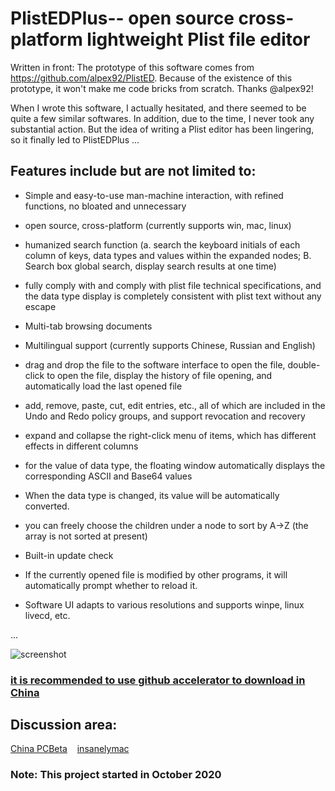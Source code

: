 # PlistEDPlus-- open source cross-platform lightweight Plist file editor

Written in front: The prototype of this software comes from https://github.com/alpex92/PlistED. Because of the existence of this prototype, it won't make me code bricks from scratch. Thanks @alpex92!

When I wrote this software, I actually hesitated, and there seemed to be quite a few similar softwares. In addition, due to the time, I never took any substantial action. But the idea of writing a Plist editor has been lingering, so it finally led to PlistEDPlus ...

## Features include but are not limited to:

* Simple and easy-to-use man-machine interaction, with refined functions, no bloated and unnecessary

* open source, cross-platform (currently supports win, mac, linux)

* humanized search function (a. search the keyboard initials of each column of keys, data types and values within the expanded nodes; B. Search box global search, display search results at one time)

* fully comply with and comply with plist file technical specifications, and the data type display is completely consistent with plist text without any escape

* Multi-tab browsing documents

* Multilingual support (currently supports Chinese, Russian and English)

* drag and drop the file to the software interface to open the file, double-click to open the file, display the history of file opening, and automatically load the last opened file

* add, remove, paste, cut, edit entries, etc., all of which are included in the Undo and Redo policy groups, and support revocation and recovery

* expand and collapse the right-click menu of items, which has different effects in different columns

* for the value of data type, the floating window automatically displays the corresponding ASCII and Base64 values

* When the data type is changed, its value will be automatically converted.

* you can freely choose the children under a node to sort by A->Z (the array is not sorted at present)

* Built-in update check

* If the currently opened file is modified by other programs, it will automatically prompt whether to reload it.

* Software UI adapts to various resolutions and supports winpe, linux livecd, etc.

...

![screenshot](https://github.com/ic005k/plistedplus/blob/main/plist.png)

### [it is recommended to use github accelerator to download in China ](https://toolwa.com/github/)

## Discussion area:

[China PCBeta](http://bbs.pcbeta.com/viewthread-1873474-1-1.html)&nbsp;&nbsp;&nbsp;&nbsp;[insanelymac](https://www.insanelymac.com/forum/topic/345512-open-source-cross-platform-plist-file-editor-plistedplus/)

### Note: This project started in October 2020
